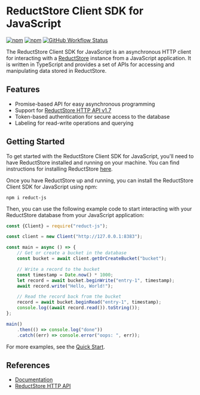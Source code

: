 # ReductStore Client SDK for JavaScript

[![npm](https://img.shields.io/npm/v/reduct-js)](https://www.npmjs.com/package/reduct-js)
[![npm](https://img.shields.io/npm/dm/reduct-js)](https://www.npmjs.com/package/reduct-js)
[![GitHub Workflow Status](https://img.shields.io/github/actions/workflow/status/reductstore/reduct-js/ci.yml?branch=main)](https://github.com/reductstore/reduct-js/actions)

The ReductStore Client SDK for JavaScript is an asynchronous HTTP client for interacting with
a [ReductStore](https://www.reduct.store) instance
from a JavaScript application. It is written in TypeScript and provides a set of APIs for accessing and manipulating
data stored in ReductStore.

## Features

* Promise-based API for easy asynchronous programming
* Support for [ReductStore HTTP API v1.7](https://docs.reduct.store/http-api)
* Token-based authentication for secure access to the database
* Labeling for read-write operations and querying

## Getting Started

To get started with the ReductStore Client SDK for JavaScript, you'll need to have ReductStore installed and running on
your machine. You can find instructions for installing ReductStore [here](https://docs.reduct.store/#start-with-docker).

Once you have ReductStore up and running, you can install the ReductStore Client SDK for JavaScript using npm:

```
npm i reduct-js
```

Then, you can use the following example code to start interacting with your ReductStore database from your JavaScript
application:

```js
const {Client} = require("reduct-js");

const client = new Client("http://127.0.0.1:8383");

const main = async () => {
    // Get or create a bucket in the database
    const bucket = await client.getOrCreateBucket("bucket");

    // Write a record to the bucket
    const timestamp = Date.now() * 1000;
    let record = await bucket.beginWrite("entry-1", timestamp);
    await record.write("Hello, World!");

    // Read the record back from the bucket
    record = await bucket.beginRead("entry-1", timestamp);
    console.log((await record.read()).toString());
};

main()
    .then(() => console.log("done"))
    .catch((err) => console.error("oops: ", err));
```

For more examples, see the [Quick Start](https://js.reduct.store/en/latest/docs/quick-start/).

## References

* [Documentation](https://js.reduct.store/)
* [ReductStore HTTP API](https://docs.reduct.store/http-api)
